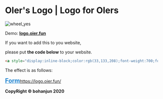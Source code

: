 # OIer's Logo | Logo for OIers

![wheel_yes](https://logo.oier.fun/img/wheel_yes.svg)

Demo: **[logo.oier.fun](https://logo.oier.fun/)**

If you want to add this to you website,

please put **the code below** to your website.

```html
<a style="display:inline-block;color:rgb(33,133,208);font-weight:700;font-size:1.4em" href="https://logo.oier.fun/">Form https://logo.oier.fun/</a>
```

The effect is as follows:

<a style="display:inline-block;color:rgb(33,133,208);font-weight:700;font-size:1.4em" href="https://logo.oier.fun/">Form https://logo.oier.fun/</a>

**CopyRight © bohanjun 2020**
